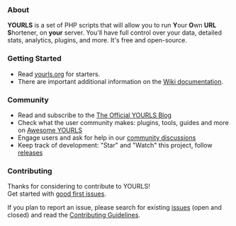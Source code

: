 ### About

**YOURLS** is a set of PHP scripts that will allow you to run **Y**our **O**wn **URL** **S**hortener, on **your** server. You'll have full control over your data, detailed stats, analytics, plugins, and more. It's free and open-source.

### Getting Started

* Read [yourls.org](https://yourls.org) for starters.
* There are important additional information on the [Wiki documentation](https://github.com/YOURLS/YOURLS/wiki/).

### Community

* Read and subscribe to the [The Official YOURLS Blog](http://blog.yourls.org)
* Check what the user community makes: plugins, tools, guides and more on [Awesome YOURLS](https://github.com/YOURLS/awesome-yourls)
* Engage users and ask for help in our [community discussions](https://github.com/YOURLS/YOURLS/discussions)
* Keep track of development: "Star" and "Watch" this project, follow [releases](https://github.com/YOURLS/YOURLS/releases)

### Contributing

Thanks for considering to contribute to YOURLS!  
Get started with [good first issues](https://github.com/YOURLS/YOURLS/contribute).

If you plan to report an issue, please search for existing [issues](https://github.com/YOURLS/YOURLS/issues) (open and closed) and read the [Contributing Guidelines](https://github.com/YOURLS/.github/blob/master/CONTRIBUTING.md).
